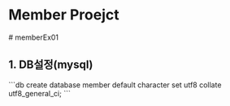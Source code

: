 <h1>Member Proejct</h1># memberEx01

<h2>1. DB설정(mysql) </h2>
```db
create database member default character set utf8 collate utf8_general_ci;
```

